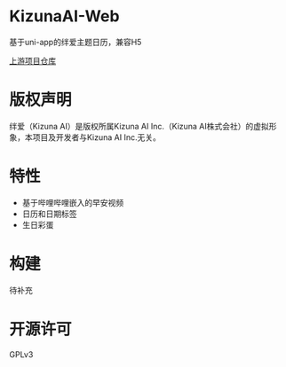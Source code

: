 # KizunaAI-Web
基于uni-app的绊爱主题日历，兼容H5

[上游项目仓库](https://gitee.com/muyi456/KizunaAI)

# 版权声明
绊爱（Kizuna AI）是版权所属Kizuna AI Inc.（Kizuna AI株式会社）的虚拟形象，本项目及开发者与Kizuna AI Inc.无关。

# 特性
* 基于哔哩哔哩嵌入的早安视频
* 日历和日期标签
* 生日彩蛋

# 构建
待补充

# 开源许可
GPLv3